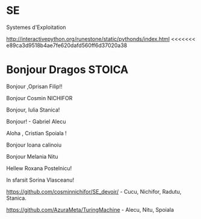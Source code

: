 SE
==

Systemes d'Exploitation


http://interactivepython.org/runestone/static/pythonds/index.html
<<<<<<< e89ca3d9518b4ae7fe620dafd560ff6d37020a38

Bonjour Dragos STOICA
=======

Bonjour ,Oprisan Filip!!

Bonjour Cosmin NICHIFOR

Bonjour, Iulia Stanica!

Bonjour! - Gabriel Alecu

Aloha , Cristian Spoiala !

Bonjour Ioana calinoiu

Bonjour Melania Nitu

Hellew Roxana Postelnicu!

In sfarsit Sorina Vlasceanu!

https://github.com/cosminnichifor/SE_devoir/ - Cucu, Nichifor, Radutu, Stanica.

https://github.com/AzuraMeta/TuringMachine - Alecu, Nitu, Spoiala
